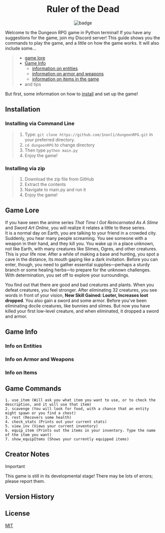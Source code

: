# <div align = "center">Ruler of the Dead</div>
<p align = "center">
    <img src = "https://img.shields.io/badge/Code_Completion_Estimate-50%25-blue" alt = "badge">
</p>

Welcome to the Dungeon RPG game in Python terminal! If you have any suggestions for the game, join my Discord server! This guide shows you the commands to play the game, and a little on how the game works.
It will also include some...
> - [game lore](#game-lore)
> - [Game Info](#game-info)
>     - [information on entities](#info-on-entities)
>     - [information on armor and weapons](#info-on-armor-and-weapons)
>     - [information on items in the game](#info-on-items)
> - and tips

[//]:#
But first, some information on how to [install](#installation) and set up the game!

## Installation
### Installing via Command Line
> 1. Type: `git clone https://github.com/1nonl1/dungeonRPG.git` in your preferred directory.
> 2. `cd dungeonRPG` to change directory
> 3. Then type `python main.py`
> 4. Enjoy the game!

### Installing via zip
> 1. Download the zip file from GitHub
> 2. Extract the contents
> 3. Navigate to main.py and run it
> 4. Enjoy the game!

## Game Lore
If you have seen the anime series _That Time I Got Reincarnated As A Slime_ and _Sword Art Online_, you will realize it relates a little to these series.\
It is a normal day on Earth, you are talking to your friend in a crowded city. Suddenly, you hear many people screaming. You see someone with a weapon in their hand, and they kill you. You wake up in a place unknown, not like Earth, with many creatures like Slimes, Ogres, and other creatures. This is your life now. After a while of making a base and hunting, you spot a cave in the distance, its mouth gaping like a dark invitation. Before you can enter, though, you need to gather essential supplies—perhaps a sturdy branch or some healing herbs—to prepare for the unknown challenges. With determination, you set off to explore your surroundings.

You find out that there are good and bad creatures and plants. When you defeat creatures, you feel stronger. After eliminating 32 creatures, you see words in front of your vision, **New Skill Gained: Looter, Increases loot dropped**. You also gain a sword and some armor. Before you've been eliminating docile creatures, like bunnies and slimes. But now you have killed your first low-level creature, and when eliminated, it dropped a sword and armor.

[//]:#Info-on-entities
[//]:#Info-on-armor-and-weapons
[//]:#Info-on-Items
[//]:#tips
## Game Info
### Info on Entities
### Info on Armor and Weapons
### Info on Items
## Game Commands
    1. use_item (Will ask you what item you want to use, or to check the description, and it will use that item)
    2. scavenge (You will look for food, with a chance that an entity might spawn or you find a chest)
    3. rest (Recovers some health)
    4. check_stats (Prints out your current stats)
    5. view_inv (Views your current inventory)
    6. equip_item (Prints out the items in your inventory. Type the name of the item you want)
    7. show_equipItems (Shows your currently equipped items)

## Creator Notes
[//]:#Mention-contributors
[//]:#Discord-link
> [!IMPORTANT]
> This game is still in its developmental stage! There may be lots of errors; please report them.
<!-- Under Development -->

## Version History
<!-- Under Development -->

## License
[MIT](https://github.com/1nonl1/dungeonRPG/blob/39647fdb7b704e89a27c39187223ccc1a7b99154/LICENSE)

